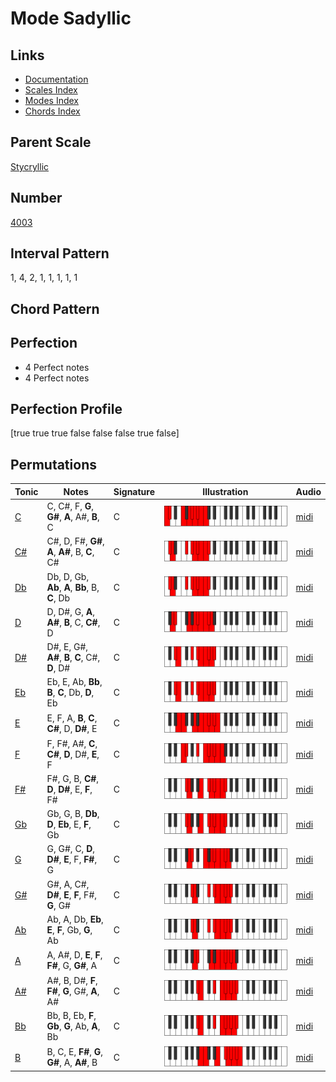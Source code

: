# Mode Sadyllic

## Links

- [Documentation](README.md)
- [Scales Index](Scales.md)
- [Modes Index](Modes.md)
- [Chords Index](Chords.md)

## Parent Scale

[Stycryllic](ScaleStycryllic.md)

## Number

[4003](https://ianring.com/musictheory/scales/4003)

## Interval Pattern

1, 4, 2, 1, 1, 1, 1, 1

## Chord Pattern



## Perfection

- 4 Perfect notes
- 4 Perfect notes

## Perfection Profile

[true true true false false false true false]

## Permutations

| Tonic | Notes | Signature | Illustration | Audio |
|-------|-------|-----------|--------------|-------|
| [C](ModeCNaturalSadyllic.md) | C, C#, F, **G**, **G#**, **A**, A#, **B**, C | C | ![CNaturalSadyllic](ModeCNaturalSadyllic.png) | [midi](https://github.com/edipermadi/music/blob/main/docs/ModeCNaturalSadyllic.mid?raw=true) |
| [C#](ModeCSharpSadyllic.md) | C#, D, F#, **G#**, **A**, **A#**, B, **C**, C# | C | ![CSharpSadyllic](ModeCSharpSadyllic.png) | [midi](https://github.com/edipermadi/music/blob/main/docs/ModeCSharpSadyllic.mid?raw=true) |
| [Db](ModeDFlatSadyllic.md) | Db, D, Gb, **Ab**, **A**, **Bb**, B, **C**, Db | C | ![DFlatSadyllic](ModeDFlatSadyllic.png) | [midi](https://github.com/edipermadi/music/blob/main/docs/ModeDFlatSadyllic.mid?raw=true) |
| [D](ModeDNaturalSadyllic.md) | D, D#, G, **A**, **A#**, **B**, C, **C#**, D | C | ![DNaturalSadyllic](ModeDNaturalSadyllic.png) | [midi](https://github.com/edipermadi/music/blob/main/docs/ModeDNaturalSadyllic.mid?raw=true) |
| [D#](ModeDSharpSadyllic.md) | D#, E, G#, **A#**, **B**, **C**, C#, **D**, D# | C | ![DSharpSadyllic](ModeDSharpSadyllic.png) | [midi](https://github.com/edipermadi/music/blob/main/docs/ModeDSharpSadyllic.mid?raw=true) |
| [Eb](ModeEFlatSadyllic.md) | Eb, E, Ab, **Bb**, **B**, **C**, Db, **D**, Eb | C | ![EFlatSadyllic](ModeEFlatSadyllic.png) | [midi](https://github.com/edipermadi/music/blob/main/docs/ModeEFlatSadyllic.mid?raw=true) |
| [E](ModeENaturalSadyllic.md) | E, F, A, **B**, **C**, **C#**, D, **D#**, E | C | ![ENaturalSadyllic](ModeENaturalSadyllic.png) | [midi](https://github.com/edipermadi/music/blob/main/docs/ModeENaturalSadyllic.mid?raw=true) |
| [F](ModeFNaturalSadyllic.md) | F, F#, A#, **C**, **C#**, **D**, D#, **E**, F | C | ![FNaturalSadyllic](ModeFNaturalSadyllic.png) | [midi](https://github.com/edipermadi/music/blob/main/docs/ModeFNaturalSadyllic.mid?raw=true) |
| [F#](ModeFSharpSadyllic.md) | F#, G, B, **C#**, **D**, **D#**, E, **F**, F# | C | ![FSharpSadyllic](ModeFSharpSadyllic.png) | [midi](https://github.com/edipermadi/music/blob/main/docs/ModeFSharpSadyllic.mid?raw=true) |
| [Gb](ModeGFlatSadyllic.md) | Gb, G, B, **Db**, **D**, **Eb**, E, **F**, Gb | C | ![GFlatSadyllic](ModeGFlatSadyllic.png) | [midi](https://github.com/edipermadi/music/blob/main/docs/ModeGFlatSadyllic.mid?raw=true) |
| [G](ModeGNaturalSadyllic.md) | G, G#, C, **D**, **D#**, **E**, F, **F#**, G | C | ![GNaturalSadyllic](ModeGNaturalSadyllic.png) | [midi](https://github.com/edipermadi/music/blob/main/docs/ModeGNaturalSadyllic.mid?raw=true) |
| [G#](ModeGSharpSadyllic.md) | G#, A, C#, **D#**, **E**, **F**, F#, **G**, G# | C | ![GSharpSadyllic](ModeGSharpSadyllic.png) | [midi](https://github.com/edipermadi/music/blob/main/docs/ModeGSharpSadyllic.mid?raw=true) |
| [Ab](ModeAFlatSadyllic.md) | Ab, A, Db, **Eb**, **E**, **F**, Gb, **G**, Ab | C | ![AFlatSadyllic](ModeAFlatSadyllic.png) | [midi](https://github.com/edipermadi/music/blob/main/docs/ModeAFlatSadyllic.mid?raw=true) |
| [A](ModeANaturalSadyllic.md) | A, A#, D, **E**, **F**, **F#**, G, **G#**, A | C | ![ANaturalSadyllic](ModeANaturalSadyllic.png) | [midi](https://github.com/edipermadi/music/blob/main/docs/ModeANaturalSadyllic.mid?raw=true) |
| [A#](ModeASharpSadyllic.md) | A#, B, D#, **F**, **F#**, **G**, G#, **A**, A# | C | ![ASharpSadyllic](ModeASharpSadyllic.png) | [midi](https://github.com/edipermadi/music/blob/main/docs/ModeASharpSadyllic.mid?raw=true) |
| [Bb](ModeBFlatSadyllic.md) | Bb, B, Eb, **F**, **Gb**, **G**, Ab, **A**, Bb | C | ![BFlatSadyllic](ModeBFlatSadyllic.png) | [midi](https://github.com/edipermadi/music/blob/main/docs/ModeBFlatSadyllic.mid?raw=true) |
| [B](ModeBNaturalSadyllic.md) | B, C, E, **F#**, **G**, **G#**, A, **A#**, B | C | ![BNaturalSadyllic](ModeBNaturalSadyllic.png) | [midi](https://github.com/edipermadi/music/blob/main/docs/ModeBNaturalSadyllic.mid?raw=true) |
